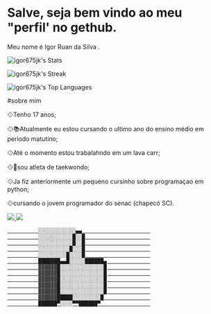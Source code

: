 



# Salve, seja bem vindo ao meu "perfil' no gethub.
 Meu nome é Igor Ruan da Silva .


![igor675jk's Stats](https://github-readme-stats.vercel.app/api?username=igor675jk&theme=radical&show_icons=true&hide_border=false&count_private=true)

![igor675jk's Streak](https://github-readme-streak-stats.herokuapp.com/?user=igor675jk&theme=radical&hide_border=false) 

![igor675jk's Top Languages](https://github-readme-stats.vercel.app/api/top-langs/?username=igor675jk&theme=radical&show_icons=true&hide_border=false&layout=compact) 

#sobre mim 

𖨠Tenho 17 anos;

𖨠📚Atualmente eu estou cursando o ultimo ano do ensino médio em periodo matutino;

𖨠Até o momento estou trabalahndo em um lava carr; 

𖨠🥋sou atleta de taekwondo;

𖨠Ja fiz anteriormente um pequeno cursinho sobre programaçao em python;

𖨠cursando o jovem programador do senac (chapecó SC).



<a href ="https://www.instagram.com/igor675jk/"/>
<img src ="https://img.shields.io/badge/Instagram-E4405F?style=for-the-badge&logo=instagram&logoColor=white"/>
</a>
<a href="https://discord.com/invite/z83BhsgG">
<img src= "https://img.shields.io/badge/Discord-7289DA?style=for-the-badge&logo=discord&logoColor=white"/>


                                         
              ░░░░░░░░░░░░▄▄                      
              ░░░░░░░░░░░█░░█                     
              ░░░░░░░░░░░█░░█                     
              ░░░░░░░░░░█░░░█                     
              ░░░░░░░░░█░░░░█                     
              ███████▄▄█░░░░░██████▄              
              ▓▓▓▓▓▓█░░░░░░░░░░░░░░█              
              ▓▓▓▓▓▓█░░░░░░░░░░░░░░█              
              ▓▓▓▓▓▓█░░░░░░░░░░░░░░█              
              ▓▓▓▓▓▓█░░░░░░░░░░░░░░█              
              ▓▓▓▓▓▓█░░░░░░░░░░░░░░█              
              ▓▓▓▓▓▓█████░░░░░░░░░█               
              ██████▀░░░░▀▀██████▀                
                                                                  
                                       




          
